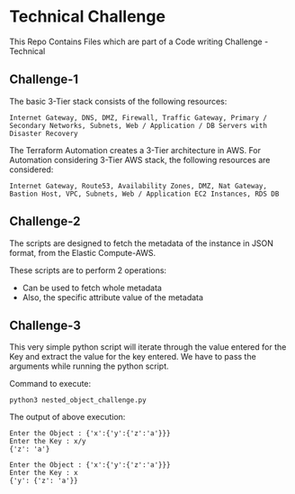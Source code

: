 # Technical Challenge
This Repo Contains Files which are part of a Code writing Challenge - Technical

## Challenge-1

The basic 3-Tier stack consists of the following resources:
```
Internet Gateway, DNS, DMZ, Firewall, Traffic Gateway, Primary / Secondary Networks, Subnets, Web / Application / DB Servers with Disaster Recovery
```

The Terraform Automation creates a 3-Tier architecture in AWS. 
For Automation considering 3-Tier AWS stack, the following resources are considered:
```
Internet Gateway, Route53, Availability Zones, DMZ, Nat Gateway, Bastion Host, VPC, Subnets, Web / Application EC2 Instances, RDS DB
```


## Challenge-2
The scripts are designed to fetch the metadata of the instance in JSON format, from the Elastic Compute-AWS.

These scripts are to perform 2 operations:
  - Can be used to fetch whole metadata
  - Also, the specific attribute value of the metadata


## Challenge-3

This very simple python script will iterate through the value entered for the Key and extract the value for the key entered. We have to pass the arguments while running the python script.

Command to execute:

````
python3 nested_object_challenge.py
````

The output of above execution:
````
Enter the Object : {'x':{'y':{'z':'a'}}}
Enter the Key : x/y
{'z': 'a'}
````
````
Enter the Object : {'x':{'y':{'z':'a'}}}
Enter the Key : x
{'y': {'z': 'a'}}
````
